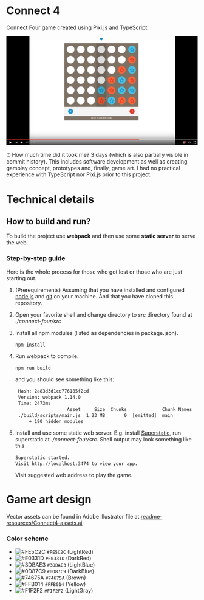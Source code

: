 # Connect 4
Connect Four game created using Pixi.js and TypeScript.

[![Preview of Connect 4 game (TypeScript & Pixi.js)](readme-resources/screenshot-youtube.png)](https://youtu.be/J5EsdSgt2G0 "Preview of Connect 4 game (TypeScript & Pixi.js)")

⏱ How much time did it took me? 3 days (which is also partially visible in commit history). This includes software development as well as creating gamplay concept, prototypes and, finally, game art. I had no practical experience with TypeScript nor Pixi.js prior to this project. 

# Technical details
## How to build and run?
To build the project use **webpack** and then use some **static server** to serve the web.

### Step-by-step guide
Here is the whole process for those who got lost or those who are just starting out.

1. (Prerequirements) Assuming that you have installed and configured [node.js](https://docs.npmjs.com/getting-started/installing-node) and [git](https://git-scm.com/) on your machine. And that you have cloned this repository.
2. Open your favorite shell and change directory to _src_ directory found at _./connect-four/src_
3. Install all npm modules (listed as dependencies in package.json).

   ```
   npm install
   ```
4. Run webpack to compile.

   ```
   npm run build
   ```
   
   and you should see something like this:
   
   ```
    Hash: 2a83d3d1cc776185f2cd
    Version: webpack 1.14.0
    Time: 2473ms
                      Asset     Size  Chunks             Chunk Names
    ./build/scripts/main.js  1.23 MB       0  [emitted]  main
        + 190 hidden modules
    ```
5. Install and use some static web server. E.g. install [Superstatic](https://github.com/firebase/superstatic), run superstatic at _./connect-four/src_. Shell output may look something like this
   
   ```
   Superstatic started.
   Visit http://localhost:3474 to view your app.
   ```
   
   Visit suggested web address to play the game.


# Game art design
Vector assets can be found in Adobe Illustrator file at  [readme-resources/Connect4-assets.ai](https://github.com/MiroslavJelaska/connect-four/blob/master/readme-resources/Connect4-assets.ai)

### Color scheme
* ![#FE5C2C](http://placehold.it/15/FE5C2C/000000?text=+) `#FE5C2C` (LightRed)
* ![#E0331D](http://placehold.it/15/E0331D/000000?text=+) `#E0331D` (DarkRed)
* ![#3DBAE3](http://placehold.it/15/3DBAE3/000000?text=+) `#3DBAE3` (LightBlue)
* ![#0D87C9](http://placehold.it/15/0D87C9/000000?text=+) `#0D87C9` (DarkBlue)
* ![#74675A](http://placehold.it/15/74675A/000000?text=+) `#74675A` (Brown)
* ![#FFB014](http://placehold.it/15/FFB014/000000?text=+) `#FFB014` (Yellow)
* ![#F1F2F2](http://placehold.it/15/F1F2F2/000000?text=+) `#F1F2F2` (LightGray)
